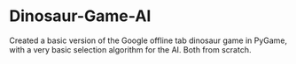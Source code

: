 # Dinosaur-Game-AI
Created a basic version of the Google offline tab dinosaur game in PyGame, with a very basic selection algorithm for the AI. Both from scratch.
